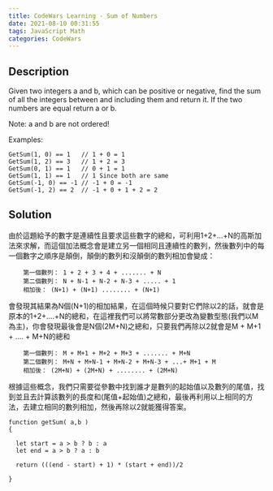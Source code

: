 ```yaml
---
title: CodeWars Learning - Sum of Numbers
date: 2021-08-10 00:31:55
tags: JavaScript Math
categories: CodeWars
---
```


## Description

Given two integers a and b, which can be positive or negative, find the sum of all the integers between and including them and return it. If the two numbers are equal return a or b.

Note: a and b are not ordered!

Examples:
```
GetSum(1, 0) == 1   // 1 + 0 = 1
GetSum(1, 2) == 3   // 1 + 2 = 3
GetSum(0, 1) == 1   // 0 + 1 = 1
GetSum(1, 1) == 1   // 1 Since both are same
GetSum(-1, 0) == -1 // -1 + 0 = -1
GetSum(-1, 2) == 2  // -1 + 0 + 1 + 2 = 2
```

## Solution
由於這題給予的數字是連續性且要求這些數字的總和，可利用1+2+...+N的高斯加法來求解，而這個加法概念會是建立另一個相同且連續性的數列，然後數列中的每一個數字之順序是顛倒，顛倒的數列和沒顛倒的數列相加會變成：

```
	第一個數列： 1 + 2 + 3 + 4 + ....... + N
	第二個數列： N + N-1 + N-2 + N-3 + ..... + 1
	相加後： (N+1) + (N+1) ........ + (N+1)
```

會發現其結果為N個(N+1)的相加結果，在這個時候只要對它們除以2的話，就會是原本的1+2+....+N的總和，在這裡我們可以將常數部分更改為變數型態(我們以M為主)，你會發現最後會是N個(2M+N)之總和，只要我們再除以2就會是M + M+1 + .... + M+N的總和
```
	第一個數列： M + M+1 + M+2 + M+3 + ....... + M+N
	第二個數列： M+N + M+N-1 + M+N-2 + M+N-3 + ...+ M+1 + M
	相加後： (2M+N) + (2M+N) + ........ + (2M+N)
```

根據這些概念，我們只需要從參數中找到誰才是數列的起始值以及數列的尾值，找到並且去計算該數列的長度和(尾值+起始值)之總和，最後再利用以上相同的方法，去建立相同的數列相加，然後再除以2就能獲得答案。

```
function getSum( a,b )
{
  
  let start = a > b ? b : a
  let end = a > b ? a : b
  
  return (((end - start) + 1) * (start + end))/2
   
}

```

